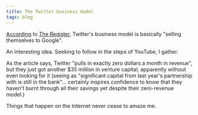 ```yaml
---
title: The Twitter business model
tags: blog
---
```


[According](http://www.theregister.co.uk/2009/02/14/web20rhea_funding/) to [The Register](http://theregister.co.uk), Twitter's business model is basically "selling themselves to Google".

An interesting idea. Seeking to follow in the steps of YouTube, I gather.

As the article says, Twitter "pulls in exactly zero dollars a month in revenue", but they just got another \$35 million in venture capital, apparently without even looking for it (seeing as "significant capital from last year's partnership with is still in the bank"... certainly inspires confidence to know that they haven't burnt through all their savings yet despite their zero-revenue model.)

Things that happen on the Internet never cease to amaze me.
